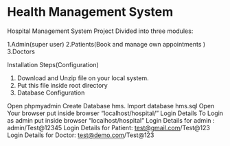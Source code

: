 # Health Management System
Hospital Management System Project Divided into three modules:

1.Admin(super user)
2.Patients(Book and manage own  appointments )
3.Doctors

Installation Steps(Configuration)
1. Download and Unzip file on your local system.
2. Put this file inside root directory
3. Database Configuration

Open phpmyadmin
Create Database hms.
Import database hms.sql
Open Your browser put inside browser “localhost/hospital/”
Login Details
To Login as admin put inside browser “localhost/hospital”
Login Details for admin : admin/Test@12345
Login Details for Patient: test@gmail.com/Test@123
Login Details for Doctor: test@demo.com/Test@123
